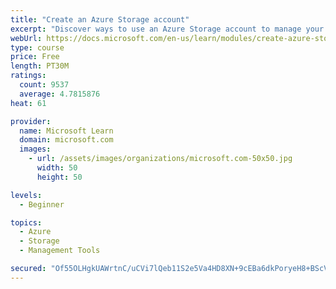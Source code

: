 ```yaml
---
title: "Create an Azure Storage account"
excerpt: "Discover ways to use an Azure Storage account to manage your data for billing, access, and storage location of your blobs, files, queues, and tables."
webUrl: https://docs.microsoft.com/en-us/learn/modules/create-azure-storage-account/
type: course
price: Free
length: PT30M
ratings:
  count: 9537
  average: 4.7815876
heat: 61

provider:
  name: Microsoft Learn
  domain: microsoft.com
  images:
    - url: /assets/images/organizations/microsoft.com-50x50.jpg
      width: 50
      height: 50

levels:
  - Beginner

topics:
  - Azure
  - Storage
  - Management Tools

secured: "Of55OLHgkUAWrtnC/uCVi7lQeb11S2e5Va4HD8XN+9cEBa6dkPoryeH8+BScVGuJY2vWwTl+d6OWc3rAjPYty9mhO7W641qxrhYqRO0gb5QmMI5iSfY4muZxj32ogyxeSJ8BpcxDLHBv4vd0YRaPFTscfbalnsfCbz3VZegp4WYOowm5MooOJdFgOksySwngicoLlUNozF2gPgK6s/vORJ6d64DjYX1cAoty/ewjmLOOSDfBTjzQUlPbBBY7MRq9aA+YRqIY/mqgYuYcl/66d6HRIyalGiOgmS/GPgtu0yLsCAnseRKRaLPI86J2aX82arbHx6TMIAKQSa8U0A0QcULffNbOW30Dxqm+9dsTjubo32zvwc8O0hannjU5+ixDGacSj3hNFe6lUFfgt3BFTOWDZPj7f+kqBjHcCZQJ7Ns=;v/3nj/k5mcpxHFFQp3FB4g=="
---
```


